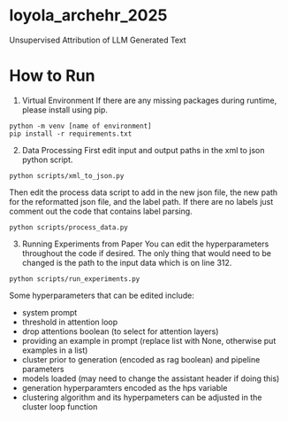 # loyola_archehr_2025
Unsupervised Attribution of LLM Generated Text
# How to Run
1. Virtual Environment
If there are any missing packages during runtime, please install using pip.
```
python -m venv [name of environment]
pip install -r requirements.txt
```

2. Data Processing
First edit input and output paths in the xml to json python script.
```
python scripts/xml_to_json.py
```

Then edit the process data script to add in the new json file, the new path for the reformatted json file, and the label path. If there are no labels just comment out the code that contains label parsing.
```
python scripts/process_data.py
```

3. Running Experiments from Paper
You can edit the hyperparameters throughout the code if desired. The only thing that would need to be changed is the path to the input data which is on line 312.
```
python scripts/run_experiments.py
```
Some hyperparameters that can be edited include:
- system prompt
- threshold in attention loop
- drop attentions boolean (to select for attention layers)
- providing an example in prompt (replace list with None, otherwise put examples in a list)
- cluster prior to generation (encoded as rag boolean) and pipeline parameters
- models loaded (may need to change the assistant header if doing this)
- generation hyperparamters encoded as the hps variable
- clustering algorithm and its hyperpameters can be adjusted in the cluster loop function